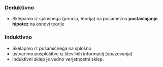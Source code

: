 ### Deduktivno
- Sklepamo iz splošnega (princip, teorija) na posamezno **postavlajanje hipotez** na osnovi teorije
### Induktivno
- Skelapmo iz posamičnega na splošno
- ustvarimo posplošitve iz številnih informacij (opazovanja)
- induktivni sklep je vedno verjetnostni sklep. 
